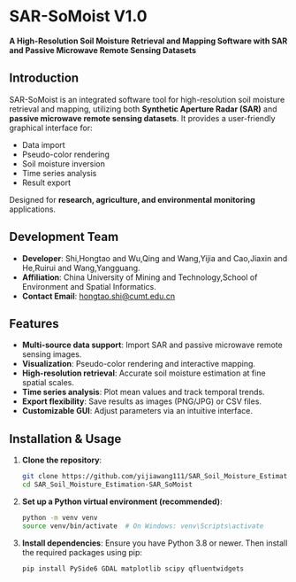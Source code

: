 # SAR-SoMoist V1.0  
**A High-Resolution Soil Moisture Retrieval and Mapping Software with SAR and Passive Microwave Remote Sensing Datasets**  

## Introduction  
SAR-SoMoist is an integrated software tool for high-resolution soil moisture retrieval and mapping, utilizing both **Synthetic Aperture Radar (SAR)** and **passive microwave remote sensing datasets**. It provides a user-friendly graphical interface for:  
- Data import  
- Pseudo-color rendering  
- Soil moisture inversion  
- Time series analysis  
- Result export  

Designed for **research, agriculture, and environmental monitoring** applications.

## Development Team
- **Developer**: Shi,Hongtao and Wu,Qing and Wang,Yijia and Cao,Jiaxin and He,Ruirui and Wang,Yangguang.
- **Affiliation**: China University of Mining and Technology,School of Environment and Spatial Informatics.
- **Contact Email**: hongtao.shi@cumt.edu.cn

## Features  
- **Multi-source data support**: Import SAR and passive microwave remote sensing images.  
- **Visualization**: Pseudo-color rendering and interactive mapping.  
- **High-resolution retrieval**: Accurate soil moisture estimation at fine spatial scales.  
- **Time series analysis**: Plot mean values and track temporal trends.  
- **Export flexibility**: Save results as images (PNG/JPG) or CSV files.  
- **Customizable GUI**: Adjust parameters via an intuitive interface.  

## Installation & Usage  
1. **Clone the repository**:
   ```bash
   git clone https://github.com/yijiawang111/SAR_Soil_Moisture_Estimation-SAR_SoMoist
   cd SAR_Soil_Moisture_Estimation-SAR_SoMoist
   ```
2. **Set up a Python virtual environment (recommended)**:
   ```bash
   python -m venv venv
   source venv/bin/activate  # On Windows: venv\Scripts\activate
   ```
3. **Install dependencies**:
   Ensure you have Python 3.8 or newer. Then install the required packages using pip:
   ```bash
   pip install PySide6 GDAL matplotlib scipy qfluentwidgets
   ```
